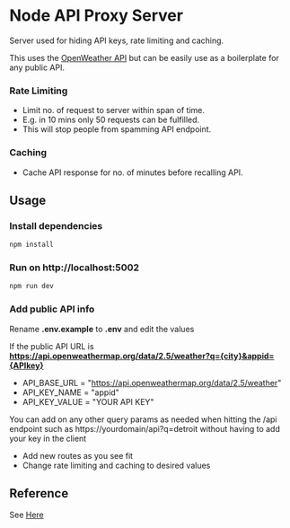 # Node API Proxy Server

Server used for hiding API keys, rate limiting and caching. 

This uses the [OpenWeather API](https://openweathermap.org/api) but can be easily use as a boilerplate for any public API.

### Rate Limiting
- Limit no. of request to server within span of time. 
- E.g. in 10 mins only 50 requests can be fulfilled.
- This will stop people from spamming API endpoint.

### Caching
- Cache API response for no. of minutes before recalling API.

## Usage

### Install dependencies

```bash
npm install
```

### Run on http://localhost:5002

```bash
npm run dev
```

### Add public API info

Rename **.env.example** to **.env** and edit the values

If the public API URL is **https://api.openweathermap.org/data/2.5/weather?q={city}&appid={APIkey}**

- API_BASE_URL = "https://api.openweathermap.org/data/2.5/weather"
- API_KEY_NAME = "appid"
- API_KEY_VALUE = "YOUR API KEY"

You can add on any other query params as needed when hitting the /api endpoint such as https://yourdomain/api?q=detroit without having to add your key in the client

- Add new routes as you see fit
- Change rate limiting and caching to desired values

## Reference
See [Here](https://youtu.be/ZGymN8aFsv4)



